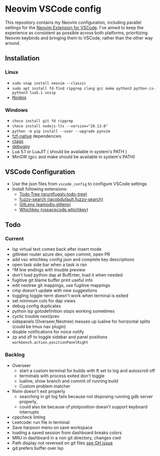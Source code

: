 # Neovim VSCode config

This repository contains my Neovim configuration, including parallel settings for the [Neovim Extension for VSCode](https://marketplace.visualstudio.com/items?itemName=asvetliakov.vscode-neovim). I've aimed to keep the experience as consistent as possible across both platforms, prioritizing Neovim keybinds and bringing them to VSCode, rather than the other way around.

## Installation

### Linux

- `sudo snap install neovim --classic`
- `sudo apt install fd-find ripgrep clang gcc make python3 python-is-python3 lua5.1 unzip`
- [Nodejs](https://nodejs.org/en/download/package-manager)

### Windows

- `choco install git fd ripgrep`
- `choco install nodejs-lts --version="20.13.0"`
- `python -m pip install --user --upgrade pynvim`
- [fzf-native](https://github.com/nvim-telescope/telescope-fzf-native.nvim) dependencies
- [ctags](https://github.com/universal-ctags/ctags)
- [debugpy](https://github.com/mfussenegger/nvim-dap-python?tab=readme-ov-file#debugpy)
- Lua 5.1 or LuaJIT ( should be available in system's PATH )
- MinGW (gcc and make should be available in system's PATH)

## VSCode Configuration

- Use the json files from `vscode_config` to configure VSCode settings
- Install following extensions:
  - [Todo Tree (gruntfuggly.todo-tree)](https://marketplace.visualstudio.com/items?itemName=gruntfuggly.todo-tree)
  - [fuzzy-search (jacobdufault.fuzzy-search)](https://marketplace.visualstudio.com/items?itemName=jacobdufault.fuzzy-search)
  - [GitLens (eamodio.gitlens)](https://marketplace.visualstudio.com/items?itemName=eamodio.gitlens)
  - [Whichkey (vspacecode.whichkey)](https://marketplace.visualstudio.com/items?itemName=vspacecode.whichkey)

## Todo

### Current

- lsp virtual text comes back after insert mode
- gitlinker router azure dev, open commit, open PR
- add vsc whichkey config json and complete key descriptions
- open task side bar when a task is ran
- ^M line endings with trouble preview
- don't load python dap at BufEnter, load it when needed
- fugitive git blame buffer print useful info
- edit neotree git mappings, use fugitive mappings
- cmp doesn't update with new suggestions
- toggling toggle-term doesn't work when terminal is exited
- set minimum cols for dap views
- debug config duplicates
- python lsp gotodefinition stops working sometimes
- cyclic trouble next/prev
- sidepanels (Overseer,Neotree) messes up lualine for horizontal splits (could be tmux nav plugin)
- disable notifications for noice notify
- zp and zP to toggle sidebar and panel positions
  `workbench.action.positionPanelRight`

### Backlog

- Overseer
  - start a custom terminal for builds with ft set to log and autoscroll off
  - termimals with process exited don't toggle
  - lualine, show branch and commit of running build
  - Custom problem matcher
- Nvim doesn't exit properly
  - searching in git log fails because not disposing running gdb server properly, 
  - could also be because of plotposition doesn't support keyboard interrupts
- cppcheck linting
- Leetcode: run file in terminal
- Save harpoon menu on save workspace
- loading a saved session from dashboard breaks colors
- MRU in dashboard in a non git directory, changes cwd
- Path display not reversed on git files [see GH issue](https://github.com/nvim-telescope/telescope.nvim/issues/3106)
- gd prefers buffer over lsp
